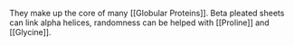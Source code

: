 They make up the core of many [[Globular Proteins]]. Beta pleated sheets can link alpha helices, randomness can be helped with [[Proline]] and [[Glycine]].